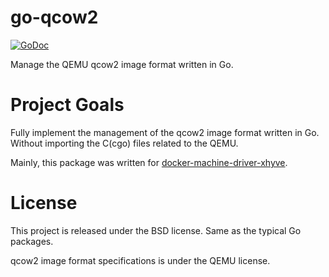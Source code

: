 go-qcow2
========

[![GoDoc](https://godoc.org/github.com/zchee/go-qcow2?status.svg)](https://godoc.org/github.com/zchee/go-qcow2)

Manage the QEMU qcow2 image format written in Go.

Project Goals
=============

Fully implement the management of the qcow2 image format written in Go.  
Without importing the C(cgo) files related to the QEMU.

Mainly, this package was written for [docker-machine-driver-xhyve](https://github.com/zchee/docker-machine-driver-xhyve).

License
=======

This project is released under the BSD license. Same as the typical Go packages.

qcow2 image format specifications is under the QEMU license.
